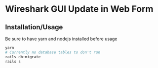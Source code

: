 # Wireshark GUI Update in Web Form

## Installation/Usage
Be sure to have yarn and nodejs installed before usage

```bash
yarn
# Currently no database tables to don't run
rails db:migrate
rails s
```